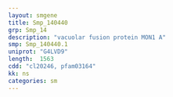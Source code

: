 ```yaml
---
layout: smgene
title: Smp_140440
grp: Smp_14
description: "vacuolar fusion protein MON1 A"
smp: Smp_140440.1
uniprot: "G4LVD9"
length:  1563
cdd: "cl20246, pfam03164"
kk: ns
categories: sm
---
```

